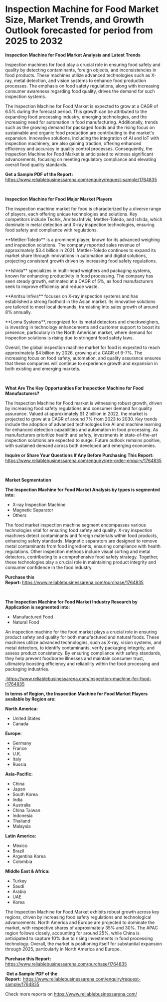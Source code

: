 <p><h1>Inspection Machine for Food Market Size, Market Trends, and Growth Outlook forecasted for period from 2025 to 2032</h1></p><p><strong>Inspection Machine for Food Market Analysis and Latest Trends</strong></p>
<p><p>Inspection machines for food play a crucial role in ensuring food safety and quality by detecting contaminants, foreign objects, and inconsistencies in food products. These machines utilize advanced technologies such as X-ray, metal detection, and vision systems to enhance food production processes. The emphasis on food safety regulations, along with increasing consumer awareness regarding food quality, drives the demand for such inspection systems.</p><p>The Inspection Machine for Food Market is expected to grow at a CAGR of 6.5% during the forecast period. This growth can be attributed to the expanding food processing industry, emerging technologies, and the increasing need for automation in food manufacturing. Additionally, trends such as the growing demand for packaged foods and the rising focus on sustainable and organic food production are contributing to the market's expansion. Innovative solutions, including the integration of AI and IoT with inspection machinery, are also gaining traction, offering enhanced efficiency and accuracy in quality control processes. Consequently, the Inspection Machine for Food Market is anticipated to witness significant advancements, focusing on meeting regulatory compliance and elevating overall food quality standards.</p></p>
<p><strong>Get a Sample PDF of the Report:&nbsp;</strong> <a href="https://www.reliablebusinessarena.com/enquiry/request-sample/1764835?utm_campaign=2760&utm_medium=2&utm_source=Github&utm_content=ia&utm_term=27022025&utm_id=inspection-machine-for-food">https://www.reliablebusinessarena.com/enquiry/request-sample/1764835</a></p>
<p>&nbsp;</p>
<p><strong>Inspection Machine for Food Major Market Players</strong></p>
<p><p>The inspection machine market for food is characterized by a diverse range of players, each offering unique technologies and solutions. Key competitors include Techik, Anritsu Infivis, Mettler-Toledo, and Ishida, which dominate in metal detection and X-ray inspection technologies, ensuring food safety and compliance with regulations.</p><p>**Mettler-Toledo** is a prominent player, known for its advanced weighing and inspection solutions. The company reported sales revenue of approximately $3.4 billion in 2021. Mettler-Toledo continues to expand its market share through innovations in automation and digital solutions, projecting consistent growth driven by increasing food safety regulations.</p><p>**Ishida** specializes in multi-head weighers and packaging systems, known for enhancing productivity in food processing. The company has seen steady growth, estimated at a CAGR of 5%, as food manufacturers seek to improve efficiency and reduce waste.</p><p>**Anritsu Infivis** focuses on X-ray inspection systems and has established a strong foothold in the Asian market. Its innovative solutions are tailored to meet local demands, translating into sales growth of around 8% annually.</p><p>**Loma Systems**, recognized for its metal detectors and checkweighers, is investing in technology enhancements and customer support to boost its presence, particularly in the North American market, where demand for inspection solutions is rising due to stringent food safety laws.</p><p>Overall, the global inspection machine market for food is expected to reach approximately $4 billion by 2026, growing at a CAGR of 6-7%. The increasing focus on food safety, automation, and quality assurance ensures that these companies will continue to experience growth and expansion in both existing and emerging markets.</p></p>
<p>&nbsp;</p>
<p><strong>What Are The Key Opportunities For Inspection Machine for Food Manufacturers?</strong></p>
<p><p>The Inspection Machine for Food market is witnessing robust growth, driven by increasing food safety regulations and consumer demand for quality assurance. Valued at approximately $1.2 billion in 2022, the market is projected to grow at a CAGR of around 7% from 2023 to 2030. Key trends include the adoption of advanced technologies like AI and machine learning for enhanced detection capabilities and automation in food processing. As manufacturers prioritize health and safety, investments in state-of-the-art inspection solutions are expected to surge. Future outlook remains positive, with sustained demand across both developed and emerging economies.</p></p>
<p><strong>Inquire or Share Your Questions If Any Before Purchasing This Report:</strong> <a href="https://www.reliablebusinessarena.com/enquiry/pre-order-enquiry/1764835?utm_campaign=2760&utm_medium=2&utm_source=Github&utm_content=ia&utm_term=27022025&utm_id=inspection-machine-for-food">https://www.reliablebusinessarena.com/enquiry/pre-order-enquiry/1764835</a></p>
<p>&nbsp;</p>
<p><strong>Market Segmentation</strong></p>
<p><strong>The Inspection Machine for Food Market Analysis by types is segmented into:</strong></p>
<p><ul><li>X-ray Inspection Machine</li><li>Magnetic Separator</li><li>Others</li></ul></p>
<p><p>The food market inspection machine segment encompasses various technologies vital for ensuring food safety and quality. X-ray inspection machines detect contaminants and foreign materials within food products, enhancing safety standards. Magnetic separators are designed to remove metal contaminants from food ingredients, ensuring compliance with health regulations. Other inspection methods include visual sorting and metal detectors, contributing to a comprehensive food safety strategy. Together, these technologies play a crucial role in maintaining product integrity and consumer confidence in the food industry.</p></p>
<p><strong>Purchase this Report:&nbsp;</strong><a href="https://www.reliablebusinessarena.com/purchase/1764835?utm_campaign=2760&utm_medium=2&utm_source=Github&utm_content=ia&utm_term=27022025&utm_id=inspection-machine-for-food">https://www.reliablebusinessarena.com/purchase/1764835</a></p>
<p>&nbsp;</p>
<p><strong>The Inspection Machine for Food Market Industry Research by Application is segmented into:</strong></p>
<p><ul><li>Manufactured Food</li><li>Natural Food</li></ul></p>
<p><p>An inspection machine for the food market plays a crucial role in ensuring product safety and quality for both manufactured and natural foods. These machines utilize advanced technologies, such as X-ray, vision systems, and metal detectors, to identify contaminants, verify packaging integrity, and assess product consistency. By ensuring compliance with safety standards, they help prevent foodborne illnesses and maintain consumer trust, ultimately boosting efficiency and reliability within the food processing and packaging industries.</p></p>
<p><a href="https://www.reliablebusinessarena.com/inspection-machine-for-food-r1764835?utm_campaign=2760&utm_medium=2&utm_source=Github&utm_content=ia&utm_term=27022025&utm_id=inspection-machine-for-food">&nbsp;https://www.reliablebusinessarena.com/inspection-machine-for-food-r1764835</a></p>
<p><strong>In terms of Region, the Inspection Machine for Food Market Players available by Region are:</strong></p>
<p>
    <p> <strong> North America: </strong>
        <ul>
            <li>United States</li>
            <li>Canada</li>
        </ul>
        </p> 
    <p> <strong> Europe: </strong>
        <ul>
            <li>Germany</li>
            <li>France</li>
            <li>U.K.</li>
            <li>Italy</li>
            <li>Russia</li>
        </ul>
        </p> 
    <p> <strong> Asia-Pacific: </strong>
        <ul>
            <li>China</li>
            <li>Japan</li>
            <li>South Korea</li>
            <li>India</li>
            <li>Australia</li>
            <li>China Taiwan</li>
            <li>Indonesia</li>
            <li>Thailand</li>
            <li>Malaysia</li>
        </ul>
        </p> 
    <p> <strong> Latin America: </strong>
        <ul>
            <li>Mexico</li>
            <li>Brazil</li>
            <li>Argentina Korea</li>
            <li>Colombia</li>
        </ul>
        </p> 
    <p> <strong> Middle East & Africa: </strong>
        <ul>
            <li>Turkey</li>
            <li>Saudi</li>
            <li>Arabia</li>
            <li>UAE</li>
            <li>Korea</li>
        </ul>
    </p>
    </p>
<p><p>The Inspection Machine for Food Market exhibits robust growth across key regions, driven by increasing food safety regulations and technological advancements. North America and Europe are projected to dominate the market, with respective shares of approximately 35% and 30%. The APAC region follows closely, accounting for around 25%, while China is anticipated to capture 10% due to rising investments in food processing technology. Overall, the market is positioning itself for substantial expansion through 2025, particularly in North America and Europe.</p></p>
<p><strong>Purchase this Report: </strong><a href="https://www.reliablebusinessarena.com/purchase/1764835?utm_campaign=2760&utm_medium=2&utm_source=Github&utm_content=ia&utm_term=27022025&utm_id=inspection-machine-for-food">https://www.reliablebusinessarena.com/purchase/1764835</a></p>
<p>&nbsp;<strong>Get a Sample PDF of the Report:&nbsp;&nbsp;</strong><a href="https://www.reliablebusinessarena.com/enquiry/request-sample/1764835?utm_campaign=2760&utm_medium=2&utm_source=Github&utm_content=ia&utm_term=27022025&utm_id=inspection-machine-for-food">https://www.reliablebusinessarena.com/enquiry/request-sample/1764835</a></p>
<p><strong></strong></p>
<p>Check more reports on <a href="https://www.reliablebusinessarena.com/?utm_campaign=2760&utm_medium=2&utm_source=Github&utm_content=ia&utm_term=27022025&utm_id=inspection-machine-for-food">https://www.reliablebusinessarena.com/</a></p>
